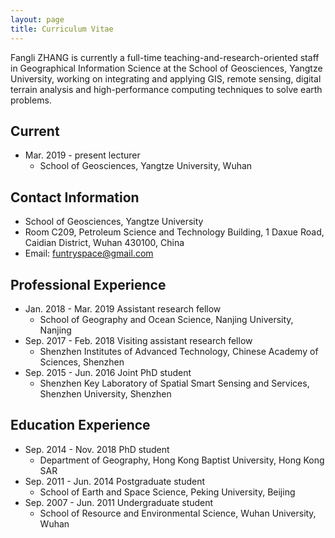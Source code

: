 ```yaml
---
layout: page
title: Curriculum Vitae
---
```


Fangli ZHANG is currently a full-time teaching-and-research-oriented staff in Geographical Information Science at the School of Geosciences, Yangtze University, working on integrating and applying GIS, remote sensing, digital terrain analysis and high-performance computing techniques to solve earth problems.

## Current
  + Mar. 2019 - present lecturer
    + School of Geosciences, Yangtze University, Wuhan

## Contact Information
  + School of Geosciences, Yangtze University
  + Room C209, Petroleum Science and Technology Building, 1 Daxue Road, Caidian District, Wuhan 430100, China
  + Email: funtryspace@gmail.com

## Professional Experience
  + Jan. 2018 - Mar. 2019 Assistant research fellow
    + School of Geography and Ocean Science, Nanjing University, Nanjing
  + Sep. 2017 - Feb. 2018 Visiting assistant research fellow
    + Shenzhen Institutes of Advanced Technology, Chinese Academy of Sciences, Shenzhen
  + Sep. 2015 - Jun. 2016 Joint PhD student
    + Shenzhen Key Laboratory of Spatial Smart Sensing and Services, Shenzhen University, Shenzhen

## Education Experience
  + Sep. 2014 - Nov. 2018 PhD student
    + Department of Geography, Hong Kong Baptist University, Hong Kong SAR
  + Sep. 2011 - Jun. 2014 Postgraduate student
    + School of Earth and Space Science, Peking University, Beijing
  + Sep. 2007 - Jun. 2011 Undergraduate student
    + School of Resource and Environmental Science, Wuhan University, Wuhan

<!--
<img src="/assets/img/funtry_2013.jpg" align="right" width="135" />
-->

<!--
## Current

+ 2018-present Post-doctoral Research
  + Integration application of remote sensing and GIS techniques
  + School of Geographic and Oceanographic Sciences, Nanjing University

## Background
+ 2014-2017 Ph.D.
  + Remote Sensing and GIS Application
  + Department of Geography, Hong Kong Baptist University
  + _Joint PhD Program with Shenzhen University_
+ 2011-2014 Master of Science (M.S.)
  + Cartography and GIS
  + School of Earth and Space Science, Peking University
+ 2007-2011 Bachelor of Science (B.S.)
  + Geographical Information System (GIS)
  + School of Resource and Environmental Science, Wuhan University

## Technical Skills

|  Programming:     | C/C++, Java, MATLAB, Python|
| ----:             | :---- |
| | Visual Studio, GCC, Eclipse, R|
| __GIS & RS tool:__| __ArcGIS, ENVI, eCognition__|
|                   | ArcGIS API, MPICH, GDAL, Web Map Service, ArcSWAT      |
| __Word processing:__| __Office Word, LaTex, Markdown__|
|                     | Omnigraffle, Papers, Vim, Sublime Text |
| __Expertise:__    | __Cartography, OBIA, GIS application, terrain analysis__|
|    | watershed hydrology, geomorphology, HPC |
-->
